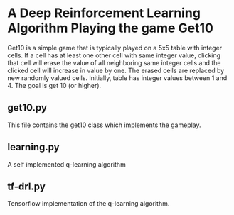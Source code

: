 # A Deep Reinforcement Learning Algorithm Playing the game Get10

Get10 is a simple game that is typically played on a 5x5 table with integer cells. If a cell has at least one other cell with same integer value, clicking that cell will erase the value of all neighboring same integer cells and the clicked cell will increase in value by one. The erased cells are replaced by new randomly valued cells. Initially, table has integer values between 1 and 4. The goal is get 10 (or higher).

## get10.py
This file contains the get10 class which implements the gameplay.

## learning.py
A self implemented q-learning algorithm

## tf-drl.py
Tensorflow implementation of the q-learning algorithm.

